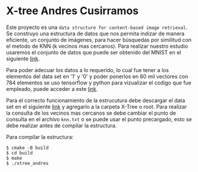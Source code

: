 # X-tree Andres Cusirramos 

Este proyecto es una `data structure for content-based image retrieval`. Se construyo una estructura de datos que nos permita indizar de manera eficiente, un conjunto de imágenes, para hacer búsquedas por similitud  con el metodo de KNN (k vecinos mas cercanos). Para realizar nuestro estudio usaremos el conjunto de datos que puede ser obtenido del MNIST en el siguiente  [link](http://yann.lecun.com/exdb/mnist/).

Para poder adecuar los datos a lo requerido, lo cual fue tener a los elementos del data set en '1' y '0' y poder ponerlos en 60 mil vectores con 784 elementos se uso tensorflow y python para vizualizar el codigo que fue empleado, puede acceder a este [link](https://github.com/Andrescmm/MNIST).

Para el correcto funcionamiento de la estrucutura debe descargar el data set en el siguiente [link](https://drive.google.com/file/d/1Q_lAPhI7_S_ZNDqhXcqqW6P88evyGiPv/view?usp=sharing) y agregarlo a la carpeta X-Tree o root. Para realizar la consulta de los vecinos mas cercanos se debe cambiar el punto de consulta en el archivo `knn.txt` o se puede usar el punto precargado, esto se debe realizar antes de compilar la estructura.

Para compilar la estructura:
```
$ cmake -B build
$ cd build
$ make
$ ./xtree_andres
```
